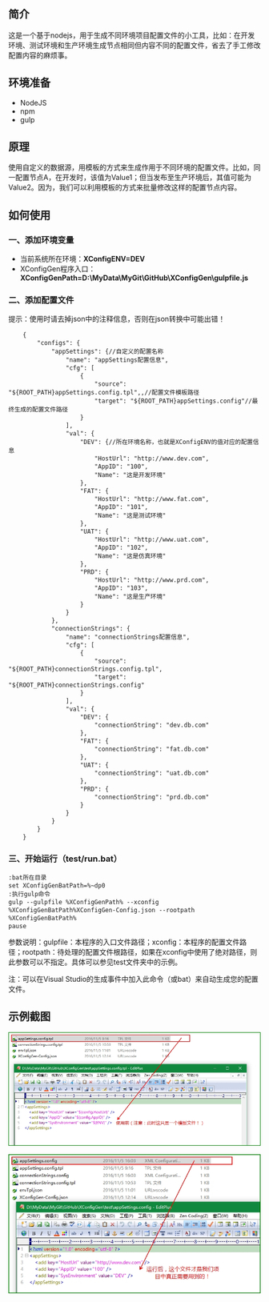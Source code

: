 ## 简介

这是一个基于nodejs，用于生成不同环境项目配置文件的小工具，比如：在开发环境、测试环境和生产环境生成节点相同但内容不同的配置文件，省去了手工修改配置内容的麻烦事。

## 环境准备

- NodeJS
- npm
- gulp

## 原理

使用自定义的数据源，用模板的方式来生成作用于不同环境的配置文件。比如，同一配置节点A，在开发时，该值为Value1；但当发布至生产环境后，其值可能为Value2。因为，我们可以利用模板的方式来批量修改这样的配置节点内容。

## 如何使用

### 一、添加环境变量

- 当前系统所在环境：**XConfigENV=DEV**
- XConfigGen程序入口：**XConfigGenPath=D:\MyData\MyGit\GitHub\XConfigGen\gulpfile.js**

### 二、添加配置文件

提示：使用时请去掉json中的注释信息，否则在json转换中可能出错！

		{
		    "configs": {
		        "appSettings": {//自定义的配置名称
		            "name": "appSettings配置信息",
		            "cfg": [
		                {
		                    "source": "${ROOT_PATH}appSettings.config.tpl",,//配置文件模板路径
		                    "target": "${ROOT_PATH}appSettings.config"//最终生成的配置文件路径
		                }
		            ],
		            "val": {
		                "DEV": {//所在环境名称，也就是XConfigENV的值对应的配置信息
		                    "HostUrl": "http://www.dev.com",
		                    "AppID": "100",
		                    "Name": "这是开发环境"
		                },
		                "FAT": {
		                    "HostUrl": "http://www.fat.com",
		                    "AppID": "101",
		                    "Name": "这是测试环境"
		                },
		                "UAT": {
		                    "HostUrl": "http://www.uat.com",
		                    "AppID": "102",
		                    "Name": "这是仿真环境"
		                },
		                "PRD": {
		                    "HostUrl": "http://www.prd.com",
		                    "AppID": "103",
		                    "Name": "这是生产环境"
		                }
		            }
		        },
		        "connectionStrings": {
		            "name": "connectionStrings配置信息",
		            "cfg": [
		                {
		                    "source": "${ROOT_PATH}connectionStrings.config.tpl",
		                    "target": "${ROOT_PATH}connectionStrings.config"
		                }
		            ],
		            "val": {
		                "DEV": {
		                    "connectionString": "dev.db.com"
		                },
		                "FAT": {
		                    "connectionString": "fat.db.com"
		                },
		                "UAT": {
		                    "connectionString": "uat.db.com"
		                },
		                "PRD": {
		                    "connectionString": "prd.db.com"
		                }
		            }
		        }
		    }
		}




### 三、开始运行（test/run.bat）


	:bat所在目录
	set XConfigGenBatPath=%~dp0
	:执行gulp命令
	gulp --gulpfile %XConfigGenPath% --xconfig  %XConfigGenBatPath%XConfigGen-Config.json --rootpath %XConfigGenBatPath%
	pause


	
参数说明：gulpfile：本程序的入口文件路径；xconfig：本程序的配置文件路径；rootpath：待处理的配置文件根路径，如果在xconfig中使用了绝对路径，则此参数可以不指定。具体可以参见test文件夹中的示例。

注：可以在Visual Studio的生成事件中加入此命令（或bat）来自动生成您的配置文件。


## 示例截图

![](https://raw.githubusercontent.com/xucongli1989/XConfigGen/master/imgs/1.jpg)


![](https://raw.githubusercontent.com/xucongli1989/XConfigGen/master/imgs/2.jpg)

